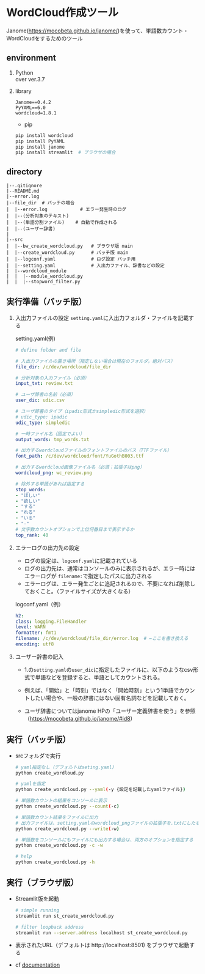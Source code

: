 # WordCloud作成ツール
Janome(https://mocobeta.github.io/janome/)を使って、単語数カウント・WordCloudをするためのツール

## environment

1. Python  
over ver.3.7
1. library  

    ```text
    Janome==0.4.2
    PyYAML==6.0
    wordcloud=1.8.1
    ```

    * pip

    ```bash
    pip install wordcloud
    pip install PyYAML
    pip install janome
    pip install streamlit  # ブラウザの場合
    ```

## directory

```
|--.gitignore
|--README.md
|--error.log
|--file_dir  # バッチの場合
|  |--error.log            # エラー発生時のログ  
|  |--(分析対象のテキスト)
|  |--(単語分割ファイル)    # 自動で作成される
|  |--(ユーザー辞書)
|
|--src
|  |--bw_create_wordcloud.py   # ブラウザ版 main
|  |--create_wordcloud.py      # バッチ版 main
|  |--logconf.yaml             # ログ設定 バッチ用
|  |--setting.yaml             # 入出力ファイル、辞書などの設定 
|  |--wordcloud_module
|  |  |--module_wordcloud.py
|  |  |--stopword_filter.py
```

## 実行準備（バッチ版）

1. 入出力ファイルの設定
    `setting.yaml`に入出力フォルダ・ファイルを記載する

    setting.yaml(例)

    ```yaml
    # define folder and file

    # 入出力ファイルの置き場所（指定しない場合は現在のフォルダ。絶対パス）
    file_dir: /c/dev/wordcloud/file_dir

    # 分析対象の入力ファイル（必須）
    input_txt: review.txt

    # ユーザ辞書の名前（必須）
    user_dic: udic.csv

    # ユーザ辞書のタイプ（ipadic形式かsimpledic形式を選択）
    # udic_type: ipadic
    udic_type: simpledic

    # 一時ファイル名（固定でよい）
    output_words: tmp_words.txt

    # 出力するwordcloudファイルのフォントファイルのパス（TTFファイル）
    font_path: /c/dev/wordcloud/font/YuGothB003.ttf

    # 出力するwordcloud画像ファイル名（必須：拡張子はpng）
    wordcloud_png: wc_review.png

    # 除外する単語があれば指定する
    stop_words:
    - "ほしい"
    - "欲しい"
    - "する"
    - "れる"
    - "いる"
    - "-"
    # 文字数カウントオプションで上位何番目まで表示するか
    top_rank: 40
    ```

1. エラーログの出力先の設定
    * ログの設定は、`logconf.yaml`に記載されている
    * ログの出力先は、通常はコンソールのみに表示されるが、エラー時にはエラーログが
    `filename:`で指定したパスに出力される
    * エラーログは、エラー発生ごとに追記されるので、不要になれば削除しておくこと。（ファイルサイズが大きくなる）

    logconf.yaml（例）

    ```yaml
    h2:
    class: logging.FileHandler
    level: WARN
    formatter: fmt1
    filename: /c/dev/wordcloud/file_dir/error.log  # ←ここを書き換える
    encoding: utf8
    ```

1. ユーザー辞書の記入
    * 1.の`setting.yaml`の`user_dic`に指定したファイルに、以下のようなcsv形式で単語などを登録すると、単語としてカウントされる。
    * 例えば、「開始」と「時刻」ではなく「開始時刻」という1単語でカウントしたい場合や、一般の辞書にはない固有名詞などを記載しておく。

    * ユーザ辞書についてはjanome HPの「ユーザー定義辞書を使う」を参照（https://mocobeta.github.io/janome/#id8)

## 実行（バッチ版）

* srcフォルダで実行

    ```bash
    # yaml指定なし（デフォルトはseting.yaml)
    python create_wordloud.py

    # yamlを指定
    python create_wordcloud.py --yaml(-y {設定を記載したyamlファイル})

    # 単語数カウントの結果をコンソールに表示
    python create_wordcloud.py --count(-c)

    # 単語数カウント結果をファイルに出力
    # 出力ファイルは、setting.yamlのwordcloud_pngファイルの拡張子を.txtにしたもの
    python create_wordcloud.py --write(-w)

    # 単語数をコンソールにもファイルにも出力する場合は、両方のオプションを指定する
    python create_wordcloud.py -c -w

    # help
    python create_wordcloud.py -h
    ```

## 実行（ブラウザ版）

* Streamlit版を起動

    ```bash
    # simple running
    streamlit run st_create_wordcloud.py

    # filter loopback address
    streamlit run --server.address localhost st_create_wordcloud.py
    ```

* 表示されたURL（デフォルトは  http://localhost:8501) をブラウザで起動する

* cf [documentation](https://docs.streamlit.io/)